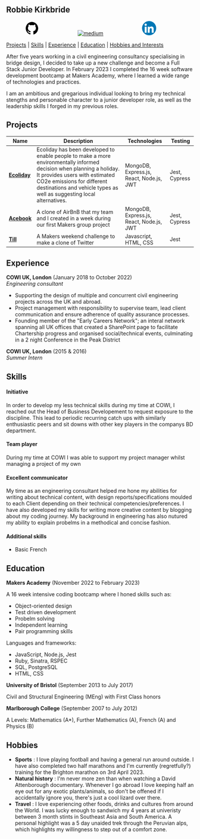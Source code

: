 ## Robbie Kirkbride

<a href="https://github.com/rkirkbride13">
<img src="github.png" alt="github" hspace="50" height="38" width="38"></a> <a href="https://medium.com/@robbie_kirkbride">
<img src="https://cdn1.iconfinder.com/data/icons/social-media-circle-7/512/Circled_Medium_svg5-512.png" alt="medium" hspace="50" height="38" width="38"></a> <a href="https://www.linkedin.com/in/robbie-kirkbride-80103a145/">
<img src="linkedin.png" alt="linkedin" hspace="50" height="38" width="38"></a>

[Projects](#Projects) | [Skills](#Skills) | [Experience](#Experience) | [Education](#Education) | [Hobbies and Interests](#Hobbies) 

After five years working in a civil engineering consultancy specialising in bridge design, I decided to take up a new challenge and become a Full Stack Junior Developer. In February 2023 I completed the 16 week software development bootcamp at Makers Academy, where I learned a wide range of technologies and practices.

I am an ambitious and gregarious individual looking to bring my technical stengths and personable character to a junior developer role, as well as the leadership skills I forged in my previous roles.

## Projects

| Name               | Description                                 | Technologies      | Testing
| -------------------| --------------------------------------------| ----------------- |----------
| **[Ecoliday](https://github.com/rkirkbride13/Ecoliday)**  | Ecoliday has been developed to enable people to make a more environmentally informed decision when planning a holiday. It provides users with estimated CO2e emissions for different destinations and vehicle types as well as suggesting local alternatives.                           | MongoDB, Express.js, React, Node.js, JWT | Jest, Cypress
| **[Acebook](https://github.com/rkirkbride13/acebook-mern)**      | A clone of AirBnB that my team and I created in a week during our first Makers  group project                               | MongoDB, Express.js, React, Node.js, JWT | Jest, Cypress              |
| **[Till](https://github.com/rkirkbride13/tech-tests/tree/main/till)**        | A Makers weekend challenge to make a clone of Twitter                                  | Javascript, HTML, CSS | Jest


## Experience

**COWI UK, London** (January 2018 to October 2022)  
*Engineering consultant*

- Supporting the design of multiple and concurrent civil engineering projects across the UK and abroad.
- Project management with responsibility to supervise team, lead client communication and ensure adherence of quality assurance processes.
- Founding member of the "Early Careers Network"; an interal network spanning all UK offices that created a SharePoint page to facilitate Chartership progress and organised social/technical events, culminating in a 2 night Conference in the Peak District

**COWI UK, London** (2015 & 2016)  
*Summer Intern*

## Skills

#### Initiative
In order to develop my less technical skills during my time at COWI, I reached out the Head of Business Developement to request exposure to the discipline. This lead to periodic recurring catch ups with similarly enthusiastic peers and sit downs with other key players in the companys BD department.

#### Team player
During my time at COWI I was able to support my project manager whilst managing a project of my own

#### Excellent communicator
My time as an engineering consultant helped me hone my abilities for writing about technical content, with design reports/specifications moulded to each Client depending on their technical competencies/preferences. I have also developed my skills for writing more creative content by blogging about my coding journey. My background in engineering has also nutured my ability to explain probelms in a methodical and concise fashion.

#### Additional skills
- Basic French

## Education

**Makers Academy** (November 2022 to February 2023)

A 16 week intensive coding bootcamp where I honed skills such as:
- Object-oriented design
- Test driven development
- Probelm solving
- Independent learning
- Pair programming skills

Languages and frameworks:
- JavaScript, Node.js, Jest
- Ruby, Sinatra, RSPEC
- SQL, PostgreSQL
- HTML, CSS

**University of Bristol** (September 2013 to July 2017)

Civil and Structural Engineering (MEng) with First Class honors

**Marlborough College** (September 2007 to July 2012)

A Levels: Mathematics (A*), Further Mathematics (A), French (A) and Physics (B)

## Hobbies

- **Sports** : I love playing football and having a general run around outside. I have also completed two half marathons and I'm currently (regretfully?) training for the Brighton marathon on 3rd April 2023.
- **Natural history** : I'm never more zen than when watching a David Attenborough documentary. Whenever I go abroad I love keeping half an eye out for any exotic plants/animals, so don't be offened if I accidentally ignore you, there's just a cool lizard over there.
- **Travel** : I love experiencing other foods, drinks and cultures from around the World. I was lucky enough to sandwich my 4 years at univeristy between 3 month stints in Southeast Asia and South America. A personal highlight was a 5 day unaided trek through the Peruvian alps, which highlights my willingness to step out of a comfort zone.
